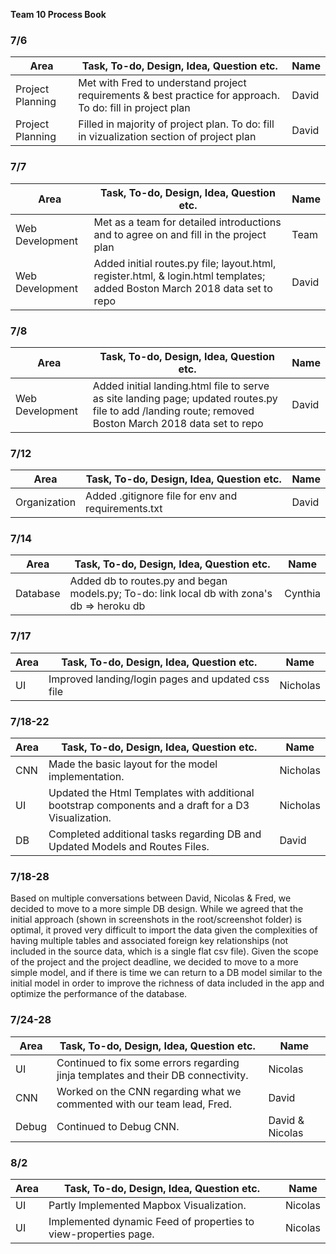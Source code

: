**Team 10 Process Book**

### 7/6

| Area | Task, To-do, Design, Idea, Question etc. | Name |
| ---- | ---- | ---------- |
| Project Planning | Met with Fred to understand project requirements & best practice for approach. To do: fill in project plan | David |  
| Project Planning | Filled in majority of project plan. To do: fill in vizualization section of project plan | David |  


### 7/7

| Area | Task, To-do, Design, Idea, Question etc. | Name |
| ---- | ---- | ---------- |
| Web Development | Met as a team for detailed introductions and to agree on and fill in the project plan | Team |
| Web Development | Added initial routes.py file; layout.html, register.html, & login.html templates; added Boston March 2018 data set to repo | David |


### 7/8

| Area | Task, To-do, Design, Idea, Question etc. | Name |
| ---- | ---- | ---------- |
| Web Development | Added initial landing.html file to serve as site landing page; updated routes.py file to add /landing route; removed Boston March 2018 data set to repo | David |


### 7/12

| Area | Task, To-do, Design, Idea, Question etc. | Name |
| ---- | ---- | ---------- |
| Organization | Added .gitignore file for env and requirements.txt | David |


### 7/14
| Area | Task, To-do, Design, Idea, Question etc. | Name |
| ---- | ---- | ---------- |
| Database | Added db to routes.py and began models.py; To-do: link local db with zona's db => heroku db | Cynthia |


### 7/17
| Area | Task, To-do, Design, Idea, Question etc. | Name |
| ---- | ---- | ---------- |
| UI | Improved landing/login pages and updated css file | Nicholas |

### 7/18-22
| Area | Task, To-do, Design, Idea, Question etc. | Name |
| ---- | ---- | ---------- |
| CNN | Made the basic layout for the model implementation. | Nicholas |
| UI | Updated the Html Templates with additional bootstrap components and a draft for a D3 Visualization. | Nicholas |
| DB | Completed additional tasks regarding DB and Updated Models and Routes Files.  | David |

### 7/18-28
Based on multiple conversations between David, Nicolas & Fred, we decided to move to a more simple DB design. While we agreed that the initial approach (shown in screenshots in the root/screenshot folder) is optimal, it proved very difficult to import the data given the complexities of having multiple tables and associated foreign key relationships (not included in the source data, which is a single flat csv file). Given the scope of the project and the project deadline, we decided to move to a more simple model, and if there is time we can return to a DB model similar to the initial model in order to improve the richness of data included in the app and optimize the performance of the database.


### 7/24-28

| Area | Task, To-do, Design, Idea, Question etc. | Name |
| ---- | ---- | ---------- |
| UI | Continued to fix some errors regarding jinja templates and their DB connectivity. | Nicolas |
| CNN | Worked on the CNN regarding what we commented with our team lead, Fred. | David |
| Debug | Continued to Debug CNN. | David & Nicolas |

### 8/2

| Area | Task, To-do, Design, Idea, Question etc. | Name |
| ---- | ---- | ---------- |
| UI | Partly Implemented Mapbox Visualization. | Nicolas |
| UI | Implemented dynamic Feed of properties to view-properties page. | Nicolas |
